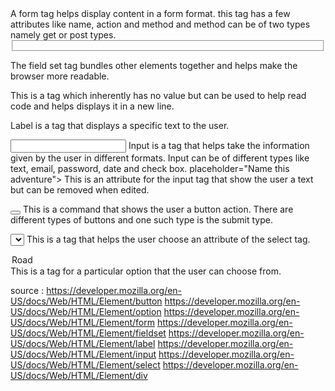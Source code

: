 <form name=" " action=" " method=" "> 
A form tag helps display content in a form format.
this tag has a few attributes like name, action and method and method can be of two types namely get or post types.

<fieldset> </fieldset>

The field set tag bundles other elements together and helps make the browser more readable.

<div> </div>
This is a tag which inherently has no value but can be used to help read code and helps displays it in a new line. 
      
<label></label>
Label is a tag that displays a specific text to the user.

<input type= "text" name="">
Input is a tag that helps take the information given by the user in different formats. Input can be of different types like text, email, password, date and check box.
placeholder="Name this adventure">
This is an attribute for the input tag that show the user a text but can be removed when edited.

<button type="submit"> </button>
This is a command that shows the user a button action. 
There are different types of buttons and one such type is the submit type.

<select> </select>
This is a tag that helps the user choose an attribute of the select tag.
<option value="">Road</option>
   This is a tag for a particular option that the user can choose from.

source :
https://developer.mozilla.org/en-US/docs/Web/HTML/Element/button
https://developer.mozilla.org/en-US/docs/Web/HTML/Element/option
https://developer.mozilla.org/en-US/docs/Web/HTML/Element/form
https://developer.mozilla.org/en-US/docs/Web/HTML/Element/fieldset
https://developer.mozilla.org/en-US/docs/Web/HTML/Element/label
https://developer.mozilla.org/en-US/docs/Web/HTML/Element/input
https://developer.mozilla.org/en-US/docs/Web/HTML/Element/select
https://developer.mozilla.org/en-US/docs/Web/HTML/Element/div
 

  
  

  